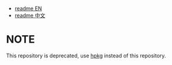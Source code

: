 * [readme EN](./README.md)
* [readme 中文](./README_cn.md)

# NOTE
This repository is deprecated, use [hpkg](https://github.com/MuggleWei/hpkg) instead of this repository.  
